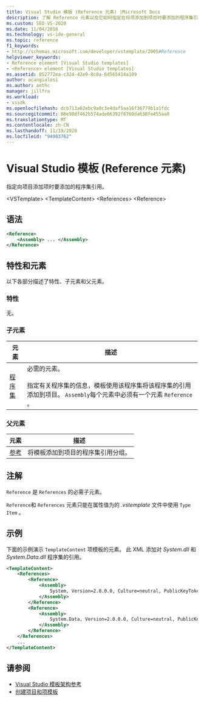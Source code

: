 ```yaml
---
title: Visual Studio 模板 (Reference 元素) |Microsoft Docs
description: 了解 Reference 元素以及它如何指定在将项添加到项目时要添加的程序集引用。
ms.custom: SEO-VS-2020
ms.date: 11/04/2016
ms.technology: vs-ide-general
ms.topic: reference
f1_keywords:
- http://schemas.microsoft.com/developer/vstemplate/2005#Reference
helpviewer_keywords:
- Reference element [Visual Studio templates]
- <Reference> element [Visual Studio templates]
ms.assetid: 852772ea-c324-42e9-8c8a-6d565414a109
author: acangialosi
ms.author: anthc
manager: jillfra
ms.workload:
- vssdk
ms.openlocfilehash: dcb713a62ebc9a0c3e4daf5aa16f36779b1a1fdc
ms.sourcegitcommit: 86e98df462b574ade66392f8760da638fe455aa0
ms.translationtype: MT
ms.contentlocale: zh-CN
ms.lasthandoff: 11/19/2020
ms.locfileid: "94903762"
---
```

# <a name="reference-element-visual-studio-templates"></a>Visual Studio 模板 (Reference 元素) 
指定向项目添加项时要添加的程序集引用。

 \<VSTemplate> \<TemplateContent>
 \<References>
 \<Reference>

## <a name="syntax"></a>语法

```xml
<Reference>
    <Assembly> ... </Assembly>
</Reference>
```

## <a name="attributes-and-elements"></a>特性和元素
 以下各部分描述了特性、子元素和父元素。

### <a name="attributes"></a>特性
 无。

### <a name="child-elements"></a>子元素

|元素|描述|
|-------------|-----------------|
|[程序集](../extensibility/assembly-element-visual-studio-templates.md)|必需的元素。<br /><br /> 指定有关程序集的信息，模板使用该程序集将该程序集的引用添加到项目。 `Assembly`每个元素中必须有一个元素 `Reference` 。|

### <a name="parent-elements"></a>父元素

|元素|描述|
|-------------|-----------------|
|[参考](../extensibility/references-element-visual-studio-templates.md)|将模板添加到项目的程序集引用分组。|

## <a name="remarks"></a>注解
 `Reference` 是 `References` 的必需子元素。

 `Reference`和 `References` 元素只能在属性值为的 *.vstemplate* 文件中使用 `Type` `Item` 。

## <a name="example"></a>示例
 下面的示例演示 `TemplateContent` 项模板的元素。 此 XML 添加对 *System.dll* 和 *System.Data.dll* 程序集的引用。

```xml
<TemplateContent>
    <References>
        <Reference>
            <Assembly>
                System, Version=2.0.0.0, Culture=neutral, PublicKeyToken=b77a5c561934e089
            </Assembly>
        </Reference>
        <Reference>
            <Assembly>
                System.Data, Version=2.0.0.0, Culture=neutral, PublicKeyToken=b77a5c561934e089
            </Assembly>
        </Reference>
    </References>
    ...
</TemplateContent>
```

## <a name="see-also"></a>请参阅
- [Visual Studio 模板架构参考](../extensibility/visual-studio-template-schema-reference.md)
- [创建项目和项模板](../ide/creating-project-and-item-templates.md)
